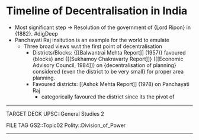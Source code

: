 # Timeline of Decentralisation in India

* Most significant step -> Resolution of the government of {Lord Ripon} in {1882}. #digDeep 
* Panchayati Raj insitution is an example for the world to emulate
	* Three broad views w.r.t the first point of decentralisation
		* Districts/Blocks: {[[Balwantrai Mehta Report]] (1957)} favoured {blocks} and {[[Sukhamoy Chakravarty Report]]} ([[Economic Advisory Council, 1984]]) on {decentralisation of planning} considered {even the district to be very small} for proper area planning.
		* Favoured districts:  [[Ashok Mehta Report]] (1978) on Panchayati Raj
			* categorically favoured the district since its the pivot of 
	
---
TARGET DECK
UPSC::General Studies 2

FILE TAG
GS2::Topic02 Polity::Division_of_Power

---
